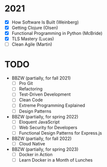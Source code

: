 # 2021

- [x] How Software Is Built (Weinberg)
- [x] Getting Clojure (Olsen)
- [x] Functional Programming in Python (McBride)
- [x] TLS Mastery (Lucas)
- [ ] Clean Agile (Martin)

# TODO

- BBZW (partially, for fall 2021)
    - [ ] Pro Git
    - [ ] Refactoring
    - [ ] Test-Driven Development
    - [ ] Clean Code
    - [ ] Extreme Programming Explained
    - [ ] Design Patterns
- BBZW (partially, for spring 2022)
    - [ ] Eloquent JavaScript
    - [ ] Web Security for Developers
    - [ ] Functional Design Patterns for Express.js
- BBZW (partially, for fall 2022)
    - [ ] Cloud Native
- BBZW (partially, for spring 2023)
    - [ ] Docker in Action
    - [ ] Learn Docker in a Month of Lunches
